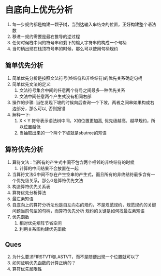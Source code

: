 # 自底向上优先分析
1. 每一步规约都是构建一颗子树，当到达输入串结束的位置，正好构建整个语法数
2. 移进－规约需要是最右推导的逆过程
3. 任何时候栈中间的符号串和剩下的输入字符串的构成一个句柄
4. 当句柄出现在栈顶符号串的时候，那么可以使用句柄规约

## 简单优先分析
1. 简单优先分析是按照文法符号(终结符和非终结符)的优先关系确定句柄
2. 简单优先文法的定义:
    1. 文法符号集合中间的任意两个符号之间最多一种优先关系
    2. 文法中间任意两个产生式没有相同右部
3. 操作的步骤: 当在发现下坡的时候向后查询一个下坡，两者之间串如果构成右边部分，那么可以, 否则报错
4. 解释一下:
    1. X < Y 符号表示语法树中间，X的位置更加高, 优先级越高，越早规约，所以位置越低
    2. 当抽取出来的一个两个下坡就是sbutree的短语


## 算符优先分析
1. 算符文法 : 当所有的产生式中间不包含两个相邻的非终结符的时候
    1. 计算的中间结果不会放置在一起
2. 当算符文法G中间不存在产生空串的产生式，而且所有的非终结符最多含有一个优先级关系，那么G是算符优先文法
3. 构造算符优先关系表
4. 算符优先分析算法
5. 最左素短语
6. 自底向上的算符分析法也是自左向右的规约，不是规范规约，规范规约的关键问题当前句型的句柄，而算符优先分析
规约的关键是如何找最左素短语
7. 优先函数
    1. 相对优先矩阵节省空间
    2. 利用关系图构建优先函数

## Ques
2. 为什么要求FIRSTVT和LASTVT，而不是随便出现一个位置就可以了
3. 如何证明优先函数的计算正确的？
4. 算符优先局限性


